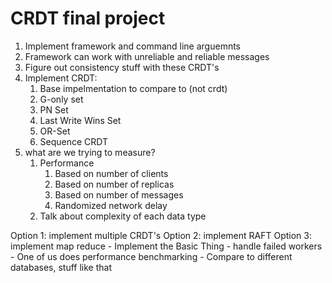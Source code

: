 # CRDT final project

1. Implement framework and command line arguemnts
2. Framework can work with unreliable and reliable messages
3. Figure out consistency stuff with these CRDT's
4. Implement CRDT:
    1. Base impelmentation to compare to (not crdt)
    2. G-only set
    3. PN Set
    4. Last Write Wins Set
    6. OR-Set
    7. Sequence CRDT
5. what are we trying to measure?
    1. Performance
        1. Based on number of clients
        2. Based on number of replicas
        3. Based on number of messages
        4. Randomized network delay
    3. Talk about complexity of each data type

Option 1: implement multiple CRDT's
Option 2: implement RAFT
Option 3: implement map reduce
    - Implement the Basic Thing
    - handle failed workers
    - One of us does performance benchmarking
    - Compare to different databases, stuff like that
